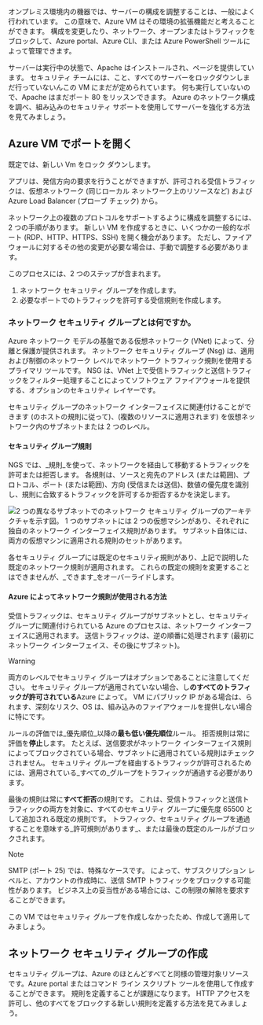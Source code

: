 オンプレミス環境内の機器では、サーバーの構成を調整することは、一般によく行われています。 この意味で、Azure VM はその環境の拡張機能だと考えることができます。 構成を変更したり、ネットワーク、オープンまたはトラフィックをブロックして、Azure portal、Azure CLI、または Azure PowerShell ツールによって管理できます。

サーバーは実行中の状態で、Apache はインストールされ、ページを提供しています。 セキュリティ チームには、こと、すべてのサーバーをロックダウンしまだ行っていないんこの VM にまだが定められています。 何も実行していないので、Apache はまだポート 80 をリッスンできます。 Azure のネットワーク構成を調べ、組み込みのセキュリティ サポートを使用してサーバーを強化する方法を見てみましょう。

## <a name="opening-ports-in-azure-vms"></a>Azure VM でポートを開く

既定では、新しい Vm をロック ダウンします。 

アプリは、発信方向の要求を行うことができますが、許可される受信トラフィックは、仮想ネットワーク (同じローカル ネットワーク上のリソースなど) および Azure Load Balancer (プローブ チェック) から。

ネットワーク上の複数のプロトコルをサポートするように構成を調整するには、2 つの手順があります。 新しい VM を作成するときに、いくつかの一般的なポート (RDP、HTTP、HTTPS、SSH) を開く機会があります。 ただし、ファイアウォールに対するその他の変更が必要な場合は、手動で調整する必要があります。

このプロセスには、2 つのステップが含まれます。

1. ネットワーク セキュリティ グループを作成します。
2. 必要なポートでのトラフィックを許可する受信規則を作成します。

### <a name="what-is-a-network-security-group"></a>ネットワーク セキュリティ グループとは何ですか。

Azure ネットワーク モデルの基盤である仮想ネットワーク (VNet) によって、分離と保護が提供されます。 ネットワーク セキュリティ グループ (Nsg) は、適用および制御のネットワーク レベルでネットワーク トラフィック規則を使用するプライマリ ツールです。 NSG は、VNet 上で受信トラフィックと送信トラフィックをフィルター処理することによってソフトウェア ファイアウォールを提供する、オプションのセキュリティ レイヤーです。 

セキュリティ グループのネットワーク インターフェイスに関連付けることができます (のホストの規則に従って)、(複数のリソースに適用されます) を仮想ネットワーク内のサブネットまたは 2 つのレベル。 

#### <a name="security-group-rules"></a>セキュリティ グループ規則

NGS では、_規則_を使って、ネットワークを経由して移動するトラフィックを許可または拒否します。 各規則は、ソースと宛先のアドレス (または範囲)、プロトコル、ポート (または範囲)、方向 (受信または送信)、数値の優先度を識別し、規則に合致するトラフィックを許可するか拒否するかを決定します。

![2 つの異なるサブネットでのネットワーク セキュリティ グループのアーキテクチャを示す図。 1 つのサブネットには 2 つの仮想マシンがあり、それぞれに独自のネットワーク インターフェイス規則があります。  サブネット自体には、両方の仮想マシンに適用される規則のセットがあります。 ](../media/7-nsg-rules.png)

各セキュリティ グループには既定のセキュリティ規則があり、上記で説明した既定のネットワーク規則が適用されます。 これらの既定の規則を変更することはできませんが、_できます_をオーバーライドします。

#### <a name="how-azure-uses-network-rules"></a>Azure によってネットワーク規則が使用される方法

受信トラフィックは、セキュリティ グループがサブネットとし、セキュリティ グループに関連付けられている Azure のプロセスは、ネットワーク インターフェイスに適用されます。 送信トラフィックは、逆の順番に処理されます (最初にネットワーク インターフェイス、その後にサブネット)。

> [!WARNING]  
> 両方のレベルでセキュリティ グループはオプションであることに注意してください。 セキュリティ グループが適用されていない場合、し**のすべてのトラフィックが許可されている**Azure によって。 VM にパブリック IP がある場合は、られます、深刻なリスク、OS は、組み込みのファイアウォールを提供しない場合に特にです。

ルールの評価では_優先順位_以降の**最も低い優先順位**ルール。 拒否規則は常に評価を**停止**します。 たとえば、送信要求がネットワーク インターフェイス規則によってブロックされている場合、サブネットに適用されている規則はチェックされません。 セキュリティ グループを経由するトラフィックが許可されるためには、適用されている_すべての_グループをトラフィックが通過する必要があります。

最後の規則は常に**すべて拒否**の規則です。 これは、受信トラフィックと送信トラフィックの両方を対象に、すべてのセキュリティ グループに優先度 65500 として追加される既定の規則です。 トラフィック、セキュリティ グループを通過することを意味する_許可規則があります_、または最後の既定のルールがブロックされます。

> [!NOTE]  
> SMTP (ポート 25) では、特殊なケースです。 によって、サブスクリプション レベルと、アカウントの作成時に、送信 SMTP トラフィックをブロックする可能性があります。 ビジネス上の妥当性がある場合には、この制限の解除を要求することができます。

この VM ではセキュリティ グループを作成しなかったため、作成して適用してみましょう。

## <a name="creating-network-security-groups"></a>ネットワーク セキュリティ グループの作成

セキュリティ グループは、Azure のほとんどすべてと同様の管理対象リソースです。Azure portal またはコマンド ライン スクリプト ツールを使用して作成することができます。 規則を定義することが課題になります。 HTTP アクセスを許可し、他のすべてをブロックする新しい規則を定義する方法を見てみましょう。